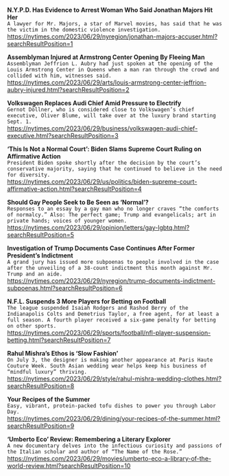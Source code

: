 **N.Y.P.D. Has Evidence to Arrest Woman Who Said Jonathan Majors Hit Her**\
`A lawyer for Mr. Majors, a star of Marvel movies, has said that he was the victim in the domestic violence investigation.`\
https://nytimes.com/2023/06/29/nyregion/jonathan-majors-accuser.html?searchResultPosition=1

**Assemblyman Injured at Armstrong Center Opening By Fleeing Man**\
`Assemblyman Jeffrion L. Aubry had just spoken at the opening of the Louis Armstrong Center in Queens when a man ran through the crowd and collided with him, witnesses said.`\
https://nytimes.com/2023/06/29/arts/louis-armstrong-center-jeffrion-aubry-injured.html?searchResultPosition=2

**Volkswagen Replaces Audi Chief Amid Pressure to Electrify**\
`Gernot Döllner, who is considered close to Volkswagen’s chief executive, Oliver Blume, will take over at the luxury brand starting Sept. 1.`\
https://nytimes.com/2023/06/29/business/volkswagen-audi-chief-executive.html?searchResultPosition=3

**‘This Is Not a Normal Court’: Biden Slams Supreme Court Ruling on Affirmative Action**\
`President Biden spoke shortly after the decision by the court’s conservative majority, saying that he continued to believe in the need for diversity.`\
https://nytimes.com/2023/06/29/us/politics/biden-supreme-court-affirmative-action.html?searchResultPosition=4

**Should Gay People Seek to Be Seen as ‘Normal’?**\
`Responses to an essay by a gay man who no longer craves “the comforts of normalcy.” Also: The perfect game; Trump and evangelicals; art in private hands; voices of younger women.`\
https://nytimes.com/2023/06/29/opinion/letters/gay-lgbtq.html?searchResultPosition=5

**Investigation of Trump Documents Case Continues After Former President’s Indictment**\
`A grand jury has issued more subpoenas to people involved in the case after the unveiling of a 38-count indictment this month against Mr. Trump and an aide.`\
https://nytimes.com/2023/06/29/nyregion/trump-documents-indictment-subpoenas.html?searchResultPosition=6

**N.F.L. Suspends 3 More Players for Betting on Football**\
`The league suspended Isaiah Rodgers and Rashod Berry of the Indianapolis Colts and Demetrius Taylor, a free agent, for at least a full season. A fourth player received a six-game penalty for betting on other sports.`\
https://nytimes.com/2023/06/29/sports/football/nfl-player-suspension-betting.html?searchResultPosition=7

**Rahul Mishra’s Ethos is ‘Slow Fashion’**\
`On July 3, the designer is making another appearance at Paris Haute Couture Week. South Asian wedding wear helps keep his business of “mindful luxury” thriving.`\
https://nytimes.com/2023/06/29/style/rahul-mishra-wedding-clothes.html?searchResultPosition=8

**Your Recipes of the Summer**\
`Easy, vibrant, protein-packed tofu dishes to power you through Labor Day.`\
https://nytimes.com/2023/06/29/dining/your-recipes-of-the-summer.html?searchResultPosition=9

**‘Umberto Eco’ Review: Remembering a Literary Explorer**\
`A new documentary delves into the infectious curiosity and passions of the Italian scholar and author of “The Name of the Rose.”`\
https://nytimes.com/2023/06/29/movies/umberto-eco-a-library-of-the-world-review.html?searchResultPosition=10

